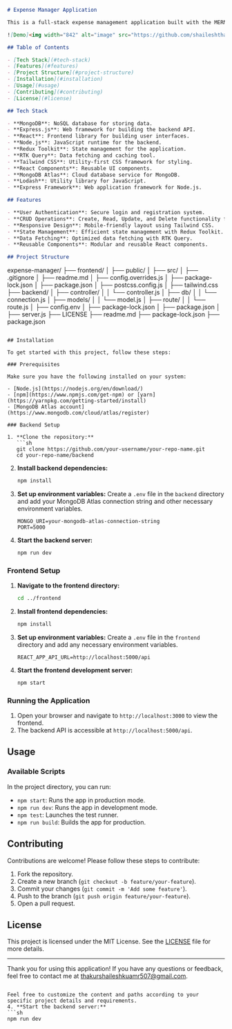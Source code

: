 ```markdown
# Expense Manager Application

This is a full-stack expense management application built with the MERN stack (MongoDB, Express, React, Node.js). It utilizes Redux Toolkit for state management, RTK Query for data fetching, and Tailwind CSS for styling. The application is designed to provide a robust and efficient user experience.

![Demo]<img width="842" alt="image" src="https://github.com/shaileshthakur1/Expense-Manager/assets/110343920/541d6416-02a3-49f9-a72d-6c96079ddaf6">

## Table of Contents

- [Tech Stack](#tech-stack)
- [Features](#features)
- [Project Structure](#project-structure)
- [Installation](#installation)
- [Usage](#usage)
- [Contributing](#contributing)
- [License](#license)

## Tech Stack

- **MongoDB**: NoSQL database for storing data.
- **Express.js**: Web framework for building the backend API.
- **React**: Frontend library for building user interfaces.
- **Node.js**: JavaScript runtime for the backend.
- **Redux Toolkit**: State management for the application.
- **RTK Query**: Data fetching and caching tool.
- **Tailwind CSS**: Utility-first CSS framework for styling.
- **React Components**: Reusable UI components.
- **MongoDB Atlas**: Cloud database service for MongoDB.
- **Lodash**: Utility library for JavaScript.
- **Express Framework**: Web application framework for Node.js.

## Features

- **User Authentication**: Secure login and registration system.
- **CRUD Operations**: Create, Read, Update, and Delete functionality for managing expenses.
- **Responsive Design**: Mobile-friendly layout using Tailwind CSS.
- **State Management**: Efficient state management with Redux Toolkit.
- **Data Fetching**: Optimized data fetching with RTK Query.
- **Reusable Components**: Modular and reusable React components.

## Project Structure

```
expense-manager/
├── frontend/
│   ├── public/
│   ├── src/
│   ├── .gitignore
│   ├── readme.md
│   ├── config.overrides.js
│   ├── package-lock.json
│   ├── package.json
│   ├── postcss.config.js
│   ├── tailwind.css
├── backend/
│   ├── controller/
│   │   └── controller.js
│   ├── db/
│   │   └── connection.js
│   ├── models/
│   │   └── model.js
│   ├── route/
│   │   └── route.js
│   ├── config.env
│   ├── package-lock.json
│   ├── package.json
│   ├── server.js
├── LICENSE
├── readme.md
├── package-lock.json
├── package.json
```

## Installation

To get started with this project, follow these steps:

### Prerequisites

Make sure you have the following installed on your system:

- [Node.js](https://nodejs.org/en/download/)
- [npm](https://www.npmjs.com/get-npm) or [yarn](https://yarnpkg.com/getting-started/install)
- [MongoDB Atlas account](https://www.mongodb.com/cloud/atlas/register)

### Backend Setup

1. **Clone the repository:**
   ```sh
   git clone https://github.com/your-username/your-repo-name.git
   cd your-repo-name/backend
   ```

2. **Install backend dependencies:**
   ```sh
   npm install
   ```

3. **Set up environment variables:**
   Create a `.env` file in the `backend` directory and add your MongoDB Atlas connection string and other necessary environment variables.
   ```env
   MONGO_URI=your-mongodb-atlas-connection-string
   PORT=5000
   ```

4. **Start the backend server:**
   ```sh
   npm run dev
   ```

### Frontend Setup

1. **Navigate to the frontend directory:**
   ```sh
   cd ../frontend
   ```

2. **Install frontend dependencies:**
   ```sh
   npm install
   ```

3. **Set up environment variables:**
   Create a `.env` file in the `frontend` directory and add any necessary environment variables.
   ```env
   REACT_APP_API_URL=http://localhost:5000/api
   ```

4. **Start the frontend development server:**
   ```sh
   npm start
   ```

### Running the Application

1. Open your browser and navigate to `http://localhost:3000` to view the frontend.
2. The backend API is accessible at `http://localhost:5000/api`.

## Usage

### Available Scripts

In the project directory, you can run:

- `npm start`: Runs the app in production mode.
- `npm run dev`: Runs the app in development mode.
- `npm test`: Launches the test runner.
- `npm run build`: Builds the app for production.

## Contributing

Contributions are welcome! Please follow these steps to contribute:

1. Fork the repository.
2. Create a new branch (`git checkout -b feature/your-feature`).
3. Commit your changes (`git commit -m 'Add some feature'`).
4. Push to the branch (`git push origin feature/your-feature`).
5. Open a pull request.

## License

This project is licensed under the MIT License. See the [LICENSE](LICENSE) file for more details.

---

Thank you for using this application! If you have any questions or feedback, feel free to contact me at thakurshaileshkuamr507@gmail.com.
```

Feel free to customize the content and paths according to your specific project details and requirements.
4. **Start the backend server:**
```sh
npm run dev
